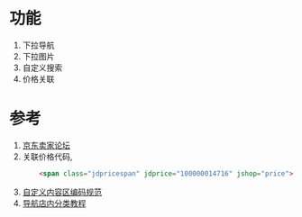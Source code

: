 # 功能
1. 下拉导航
2. 下拉图片
3. 自定义搜索
4. 价格关联

# 参考
1. [京东卖家论坛](http://mjbbs.jd.com/forum-154-1.html)
2. 关联价格代码,
    ```html
        <span class="jdpricespan" jdprice="100000014716" jshop="price">0</span>
    ```
3. [自定义内容区编码规范](https://h5.jd.com/article/744.html)
4. [导航店内分类教程](https://h5.jd.com/article/646.html)